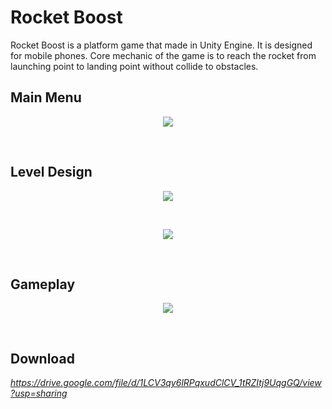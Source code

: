 # Rocket Boost
Rocket Boost is a platform game that made in Unity Engine. It is designed for mobile phones. Core mechanic of the game is to reach the rocket from launching point to landing point without collide to obstacles.

## Main Menu
<p align="center">
  <img src="https://user-images.githubusercontent.com/45393463/197621480-3590ea70-610b-4c6f-836c-c9aefb3a1128.png" />
</p> <br/>

## Level Design
<p align="center">
  <img src="https://user-images.githubusercontent.com/45393463/197623270-fab94cf1-7870-4670-b7f9-f6beadd3c4b6.png" />
</p> <br/>

<p align="center">
  <img src="https://user-images.githubusercontent.com/45393463/197623280-ec705377-f7f6-4a37-931a-219814320c3c.png" />
</p> <br/>

## Gameplay
<p align="center">
  <img src="https://user-images.githubusercontent.com/45393463/197623524-15b8424f-5f7f-4980-8d63-8a91678ea5a9.gif" />
</p> <br/>

## Download
_https://drive.google.com/file/d/1LCV3qy6lRPqxudClCV_1tRZItj9UqgGQ/view?usp=sharing_

